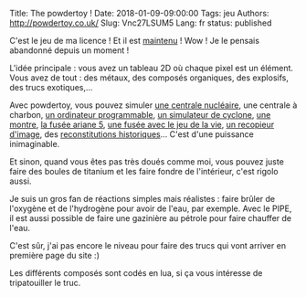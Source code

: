 Title: The powdertoy !
Date: 2018-01-09-09:00:00
Tags: jeu
Authors: http://powdertoy.co.uk/
Slug: Vnc27LSUM5
Lang: fr
status: published

C'est le jeu de ma licence !
Et il est [maintenu](https://github.com/ThePowderToy/The-Powder-Toy) ! Wow ! Je le pensais abandonné depuis un moment !

L'idée principale : vous avez un tableau 2D où chaque pixel est un élément.
Vous avez de tout : des métaux, des composés organiques, des explosifs, des trucs exotiques,…

Avec powdertoy, vous pouvez simuler [une centrale nucléaire](http://powdertoy.co.uk/Browse/View.html?ID=78400),
une centrale à charbon,
[un ordinateur programmable](http://powdertoy.co.uk/Browse/View.html?ID=335175),
[un simulateur de cyclone](http://powdertoy.co.uk/Browse/View.html?ID=5654),
[une montre](http://powdertoy.co.uk/Browse/View.html?ID=656163),
[la fusée ariane 5](http://powdertoy.co.uk/Browse/View.html?ID=1675193),
[une fusée avec le jeu de la vie](http://powdertoy.co.uk/Browse/View.html?ID=191363),
[un recopieur d'image](http://powdertoy.co.uk/Browse/View.html?ID=105749),
des [reconstitutions historiques](http://powdertoy.co.uk/Browse/View.html?ID=4415)…
C'est d'une puissance inimaginable.

Et sinon, quand vous êtes pas très doués comme moi, vous pouvez juste faire des
boules de titanium et les faire fondre de l'intérieur, c'est rigolo aussi.

Je suis un gros fan de réactions simples mais réalistes : faire brûler de l'oxygène et de l'hydrogène pour avoir de l'eau, par exemple.
Avec le PIPE, il est aussi possible de faire une gazinière au pétrole pour faire chauffer de l'eau.

C'est sûr, j'ai pas encore le niveau pour faire des trucs qui vont arriver en première page du site :)

Les différents composés sont codés en lua, si ça vous intéresse de tripatouiller le truc.
